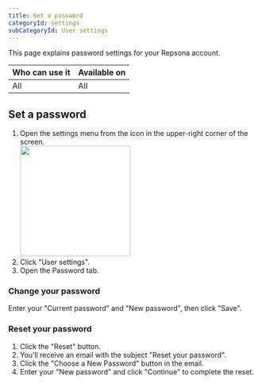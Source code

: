 ```yaml
---
title: Set a password
categoryId: settings
subCategoryId: User settings
---
```


This page explains password settings for your Repsona account.

| Who can use it | Available on |
|---|---|
| All | All |

## Set a password

1. Open the settings menu from the icon in the upper-right corner of the screen.<br><img src="/images/help/menu-button.png" width="222">
2. Click "User settings".
3. Open the Password tab.

### Change your password

Enter your "Current password" and "New password", then click "Save".

### Reset your password

1. Click the "Reset" button.
2. You’ll receive an email with the subject "Reset your password".
3. Click the "Choose a New Password" button in the email.
4. Enter your "New password" and click "Continue" to complete the reset.
